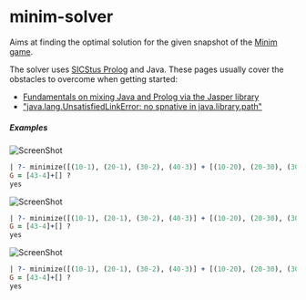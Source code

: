 minim-solver
============

Aims at finding the optimal solution for the given snapshot of the [Minim game](http://www.kongregate.com/games/atomiccicada/minim).


The solver uses [SICStus Prolog](http://sicstus.sics.se/) and Java.
These pages usually cover the obstacles to overcome when getting started:
 * [Fundamentals on mixing Java and Prolog via the Jasper library](http://sicstus.sics.se/sicstus/docs/3.7.1/html/sicstus_12.html)
 * ["java.lang.UnsatisfiedLinkError: no spnative in java.library.path"](http://sicstus.sics.se/sicstus/docs/4.0.8/html/relnotes.html/Running-SICStus-from-Java.html)


##### Examples

![ScreenShot](http://david-istvan.github.io/images/minim/g1.PNG)
```prolog
| ?- minimize([(10-1), (20-1), (30-2), (40-3)] + [(10-20), (20-30), (30-40)], G).
G = [43-4]+[] ?
yes
```

![ScreenShot](http://david-istvan.github.io/images/minim/g2.PNG)
```prolog
| ?- minimize([(10-1), (20-1), (30-2), (40-3)] + [(10-20), (20-30), (30-40), (40-20)], G).
G = [43-4]+[] ?
yes
```

![ScreenShot](http://david-istvan.github.io/images/minim/g3.PNG)
```prolog
| ?- minimize([(10-1), (20-1), (30-2), (40-3)] + [(10-20), (20-30), (30-40), (30-10), (40-20)], G).
G = [43-4]+[] ?
yes
```
